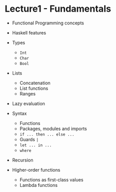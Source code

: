 # Lecture1 - Fundamentals

* Functional Programming concepts

* Haskell features

* Types
    * `Int`
    * `Char`
    * `Bool`

* Lists
    * Concatenation
    * List functions
    * Ranges

* Lazy evaluation

* Syntax
    * Functions
    * Packages, modules and imports
    * `if ... then ... else ...`
    * Guards `|`
    * `let ... in ...`
    * `where`

* Recursion

* Higher-order functions
    * Functions as first-class values
    * Lambda functions
